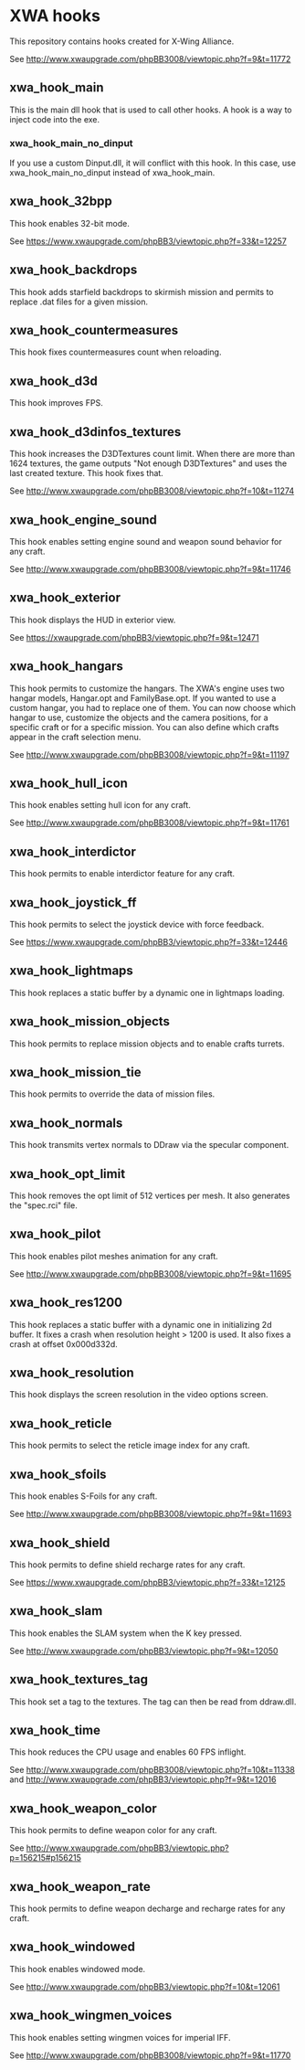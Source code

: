 # XWA hooks

This repository contains hooks created for X-Wing Alliance.

See http://www.xwaupgrade.com/phpBB3008/viewtopic.php?f=9&t=11772

## xwa_hook_main

This is the main dll hook that is used to call other hooks. A hook is a way to inject code into the exe.

### xwa_hook_main_no_dinput

If you use a custom Dinput.dll, it will conflict with this hook. In this case, use xwa_hook_main_no_dinput instead of xwa_hook_main.

## xwa_hook_32bpp

This hook enables 32-bit mode.

See https://www.xwaupgrade.com/phpBB3/viewtopic.php?f=33&t=12257

## xwa_hook_backdrops

This hook adds starfield backdrops to skirmish mission and permits to replace .dat files for a given mission.

## xwa_hook_countermeasures

This hook fixes countermeasures count when reloading.

## xwa_hook_d3d

This hook improves FPS.

## xwa_hook_d3dinfos_textures

This hook increases the D3DTextures count limit. When there are more than 1624 textures, the game outputs "Not enough D3DTextures" and uses the last created texture. This hook fixes that.

See http://www.xwaupgrade.com/phpBB3008/viewtopic.php?f=10&t=11274

## xwa_hook_engine_sound

This hook enables setting engine sound and weapon sound behavior for any craft.

See http://www.xwaupgrade.com/phpBB3008/viewtopic.php?f=9&t=11746

## xwa_hook_exterior

This hook displays the HUD in exterior view.

See https://xwaupgrade.com/phpBB3/viewtopic.php?f=9&t=12471

## xwa_hook_hangars

This hook permits to customize the hangars.
The XWA's engine uses two hangar models, Hangar.opt and FamilyBase.opt. If you wanted to use a custom hangar, you had to replace one of them. You can now choose which hangar to use, customize the objects and the camera positions, for a specific craft or for a specific mission.
You can also define which crafts appear in the craft selection menu.

See http://www.xwaupgrade.com/phpBB3008/viewtopic.php?f=9&t=11197

## xwa_hook_hull_icon

This hook enables setting hull icon for any craft.

See http://www.xwaupgrade.com/phpBB3008/viewtopic.php?f=9&t=11761

## xwa_hook_interdictor

This hook permits to enable interdictor feature for any craft.

## xwa_hook_joystick_ff

This hook permits to select the joystick device with force feedback.

See https://www.xwaupgrade.com/phpBB3/viewtopic.php?f=33&t=12446

## xwa_hook_lightmaps

This hook replaces a static buffer by a dynamic one in lightmaps loading.

## xwa_hook_mission_objects

This hook permits to replace mission objects and to enable crafts turrets.

## xwa_hook_mission_tie

This hook permits to override the data of mission files.

## xwa_hook_normals

This hook transmits vertex normals to DDraw via the specular component.

## xwa_hook_opt_limit

This hook removes the opt limit of 512 vertices per mesh.
It also generates the "spec.rci" file.

## xwa_hook_pilot

This hook enables pilot meshes animation for any craft.

See http://www.xwaupgrade.com/phpBB3008/viewtopic.php?f=9&t=11695

## xwa_hook_res1200

This hook replaces a static buffer with a dynamic one in initializing 2d buffer. It fixes a crash when resolution height > 1200 is used.
It also fixes a crash at offset 0x000d332d.

## xwa_hook_resolution

This hook displays the screen resolution in the video options screen.

## xwa_hook_reticle

This hook permits to select the reticle image index for any craft.

## xwa_hook_sfoils

This hook enables S-Foils for any craft.

See http://www.xwaupgrade.com/phpBB3008/viewtopic.php?f=9&t=11693

## xwa_hook_shield

This hook permits to define shield recharge rates for any craft.

See https://www.xwaupgrade.com/phpBB3/viewtopic.php?f=33&t=12125

## xwa_hook_slam

This hook enables the SLAM system when the K key pressed.

See http://www.xwaupgrade.com/phpBB3/viewtopic.php?f=9&t=12050

## xwa_hook_textures_tag

This hook set a tag to the textures. The tag can then be read from ddraw.dll.

## xwa_hook_time

This hook reduces the CPU usage and enables 60 FPS inflight.

See http://www.xwaupgrade.com/phpBB3008/viewtopic.php?f=10&t=11338 and http://www.xwaupgrade.com/phpBB3/viewtopic.php?f=9&t=12016

## xwa_hook_weapon_color

This hook permits to define weapon color for any craft.

See http://www.xwaupgrade.com/phpBB3/viewtopic.php?p=156215#p156215

## xwa_hook_weapon_rate

This hook permits to define weapon decharge and recharge rates for any craft.

## xwa_hook_windowed

This hook enables windowed mode.

See http://www.xwaupgrade.com/phpBB3/viewtopic.php?f=10&t=12061

## xwa_hook_wingmen_voices

This hook enables setting wingmen voices for imperial IFF.

See http://www.xwaupgrade.com/phpBB3008/viewtopic.php?f=9&t=11770

